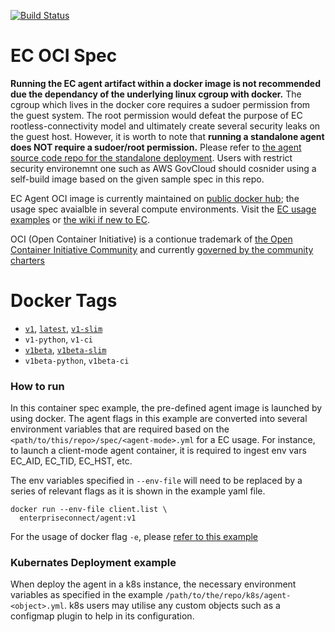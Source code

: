 [![Build Status](https://travis-ci.com/Enterprise-connect/oci.svg?branch=v1)](https://travis-ci.com/Enterprise-connect/oci)

# EC OCI Spec
**Running the EC agent artifact within a docker image is not recommended due the dependancy of the underlying linux cgroup with docker.** The  cgroup which lives in the docker core requires a sudoer permission from the guest system. The root permission would defeat the purpose of EC rootless-connectivity model and ultimately create several security leaks on the guest host. However, it is worth to note that **running a standalone agent does NOT require a sudoer/root permission.** Please refer to [the agent source code repo for the standalone deployment](https://github.build.ge.com/Enterprise-Connect/agent#Usage). Users with restrict security environemnt one such as AWS GovCloud should cosnider using a self-build image based on the given sample spec in this repo.

EC Agent OCI image is currently maintained on [public docker hub](https://hub.docker.com/repository/docker/enterpriseconnect/agent); the usage spec avaialble in several compute environments. Visit the [EC usage examples](https://github.com/Enterprise-connect/ec-x-sdk/tree/v1/examples) or [the wiki if new to EC](https://github.com/Enterprise-connect/ec-sdk/wiki/EC-Agent).

OCI (Open Container Initiative) is a contionue trademark of [the Open Container Initiative Community](https://www.opencontainers.org/community) and currently [governed by the community charters](https://www.opencontainers.org/about/governance)

# Docker Tags
- [```v1```](https://github.com/Enterprise-connect/oci/blob/v1/spec/agent.Dockerfile), [```latest```](https://github.com/Enterprise-connect/oci/blob/v1/spec/agent.Dockerfile), [```v1-slim```](https://github.com/Enterprise-connect/oci/blob/v1/spec/agent.Dockerfile)
- ```v1-python```, ```v1-ci```
- [```v1beta```](https://github.com/Enterprise-connect/oci/blob/v1beta/spec/agent.Dockerfile), [```v1beta-slim```](https://github.com/Enterprise-connect/oci/blob/v1beta/spec/agent.Dockerfile)
- ```v1beta-python```, ```v1beta-ci```

### How to run
In this container spec example, the pre-defined agent image is launched by using docker. The agent flags in this example are converted into several environment variables that are required based on the ```<path/to/this/repo>/spec/<agent-mode>.yml``` for a EC usage. For instance, to launch a client-mode agent container, it is required to ingest env vars EC_AID, EC_TID, EC_HST, etc. 
  
The env variables specified in ```--env-file``` will need to be replaced by a series of relevant flags as it is shown in the example yaml file.
```shell
docker run --env-file client.list \
  enterpriseconnect/agent:v1
```
For the usage of docker flag ```-e```, please [refer to this example](https://github.com/Enterprise-connect/oci/blob/v1/.travis.yml#L11)

### Kubernates Deployment example
When deploy the agent in a k8s instance, the necessary environment variables as specified in the example ```/path/to/the/repo/k8s/agent-<object>.yml```.  k8s users may utilise any custom objects such as a configmap plugin to help in its configuration.



